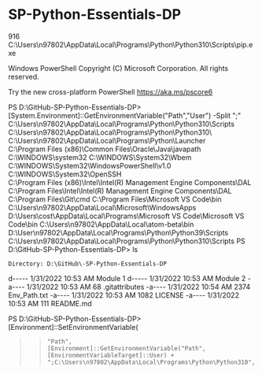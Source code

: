 #  SP-Python-Essentials-DP
 

916 C:\Users\n97802\AppData\Local\Programs\Python\Python310\Scripts\pip.exe 


Windows PowerShell
Copyright (C) Microsoft Corporation. All rights reserved.

Try the new cross-platform PowerShell https://aka.ms/pscore6

PS D:\GitHub\-SP-Python-Essentials-DP> [System.Environment]::GetEnvironmentVariable("Path","User") -Split ";"                        
C:\Users\n97802\AppData\Local\Programs\Python\Python310\Scripts\
C:\Users\n97802\AppData\Local\Programs\Python\Python310\        
C:\Users\n97802\AppData\Local\Programs\Python\Launcher\
C:\Program Files (x86)\Common Files\Oracle\Java\javapath        
C:\WINDOWS\system32
C:\WINDOWS\System32\Wbem
C:\WINDOWS\System32\WindowsPowerShell\v1.0\
C:\WINDOWS\System32\OpenSSH\
C:\Program Files (x86)\Intel\Intel(R) Management Engine Components\DAL
C:\Program Files\Intel\Intel(R) Management Engine Components\DAL
C:\Program Files\Git\cmd
C:\Program Files\Microsoft VS Code\bin
C:\Users\n97802\AppData\Local\Microsoft\WindowsApps
D:\Users\cost\AppData\Local\Programs\Microsoft VS Code\Microsoft VS Code\bin
C:\Users\n97802\AppData\Local\atom-beta\bin
D:\User\n97802\AppData\Local\Programs\Python\Python39\Scripts
C:\Users\n97802\AppData\Local\Programs\Python\Python310\Scripts
PS D:\GitHub\-SP-Python-Essentials-DP> ls


    Directory: D:\GitHub\-SP-Python-Essentials-DP


d-----        1/31/2022  10:53 AM                Module 1
d-----        1/31/2022  10:53 AM                Module 2
-a----        1/31/2022  10:53 AM             68 .gitattributes
-a----        1/31/2022  10:54 AM           2374 Env_Path.txt
-a----        1/31/2022  10:53 AM           1082 LICENSE
-a----        1/31/2022  10:53 AM            111 README.md


PS D:\GitHub\-SP-Python-Essentials-DP> [Environment]::SetEnvironmentVariable(
>>     "Path",
>>     [Environment]::GetEnvironmentVariable("Path", [EnvironmentVariableTarget]::User) + ";C:\Users\n97802\AppData\Local\Programs\Python\Python310",   
